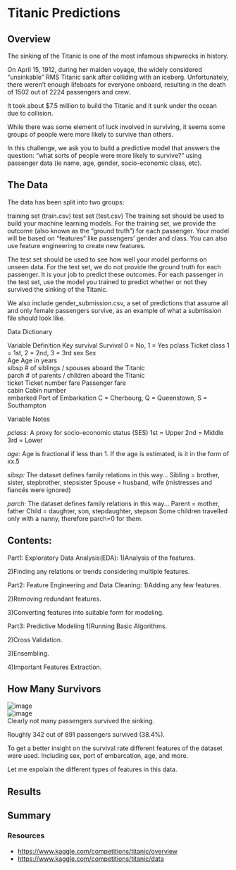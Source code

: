 # Titanic Predictions

## Overview
The sinking of the Titanic is one of the most infamous shipwrecks in history.

On April 15, 1912, during her maiden voyage, the widely considered “unsinkable” RMS Titanic sank after colliding with an iceberg. Unfortunately, there weren’t enough lifeboats for everyone onboard, resulting in the death of 1502 out of 2224 passengers and crew.

It took about $7.5 million to build the Titanic and it sunk under the ocean due to collision.

While there was some element of luck involved in surviving, it seems some groups of people were more likely to survive than others.

In this challenge, we ask you to build a predictive model that answers the question: “what sorts of people were more likely to survive?” using passenger data (ie name, age, gender, socio-economic class, etc).

## The Data 

The data has been split into two groups:

training set (train.csv)
test set (test.csv)
The training set should be used to build your machine learning models. For the training set, we provide the outcome (also known as the “ground truth”) for each passenger. Your model will be based on “features” like passengers’ gender and class. You can also use feature engineering to create new features.

The test set should be used to see how well your model performs on unseen data. For the test set, we do not provide the ground truth for each passenger. It is your job to predict these outcomes. For each passenger in the test set, use the model you trained to predict whether or not they survived the sinking of the Titanic.

We also include gender_submission.csv, a set of predictions that assume all and only female passengers survive, as an example of what a submission file should look like.

Data Dictionary

Variable	Definition	          Key
survival	Survival	            0 = No, 1 = Yes
pclass	  Ticket class	        1 = 1st, 2 = 2nd, 3 = 3rd
sex	      Sex	
Age	      Age in years	
sibsp   	# of siblings / spouses aboard the Titanic	
parch   	# of parents / children aboard the Titanic	
ticket	  Ticket number	
fare	    Passenger fare	
cabin	    Cabin number	
embarked	Port of Embarkation	  C = Cherbourg, Q = Queenstown, S = Southampton


Variable Notes

*pclass:* A proxy for socio-economic status (SES)
1st = Upper
2nd = Middle
3rd = Lower

*age:* Age is fractional if less than 1. If the age is estimated, is it in the form of xx.5

*sibsp:* The dataset defines family relations in this way...
Sibling = brother, sister, stepbrother, stepsister
Spouse = husband, wife (mistresses and fiancés were ignored)

*parch:* The dataset defines family relations in this way...
Parent = mother, father
Child = daughter, son, stepdaughter, stepson
Some children travelled only with a nanny, therefore parch=0 for them.


## Contents:

Part1: Exploratory Data Analysis(EDA):
1)Analysis of the features.

2)Finding any relations or trends considering multiple features.

Part2: Feature Engineering and Data Cleaning:
1)Adding any few features.

2)Removing redundant features.

3)Converting features into suitable form for modeling.

Part3: Predictive Modeling
1)Running Basic Algorithms.

2)Cross Validation.

3)Ensembling.

4)Important Features Extraction.


## How Many Survivors 
![image](https://user-images.githubusercontent.com/107652317/215355064-1162743a-92a0-41a4-a817-aae0db507549.png) </br>
![image](https://user-images.githubusercontent.com/107652317/215355077-de394723-6f31-4779-b251-b19468c43bfd.png) </br>
Clearly not many passengers survived the sinking.

Roughly 342 out of 891 passengers survived (38.4%).

To get a better insight on the survival rate different features of the dataset were used. Including sex, port of embarcation, age, and more. 

Let me expolain the different types of features in this data.




## Results


## Summary


### Resources 
* https://www.kaggle.com/competitions/titanic/overview
* https://www.kaggle.com/competitions/titanic/data
